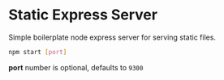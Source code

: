 # Static Express Server

Simple boilerplate node express server for serving static files.

```sh
npm start [port]
```

**port** number is optional, defaults to `9300`
